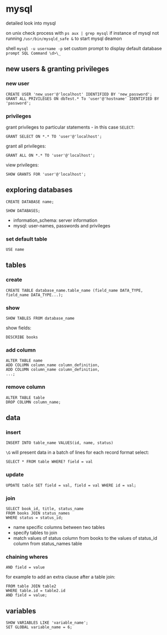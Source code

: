 # mysql
detailed look into mysql

on unix check process with ```ps aux | grep mysql``` if instance of mysql not running ```/usr/bin/mysqld_safe &``` to start mysql deamon

shell ```mysql -u username -p```
set custom prompt to display default database ```prompt SQL Command \d>\_```

## new users & granting privileges

### new user
```mysql
CREATE USER 'new_user'@'localhost' IDENTIFIED BY 'new_password';
GRANT ALL PRIVILEGES ON dbTest.* To 'user'@'hostname' IDENTIFIED BY 'password';
```

### privileges
grant privileges to particular statements - in this case ```SELECT```:
```mysql
GRANT SELECT ON *.* TO 'user'@'localhost';
```
grant all privileges:
```mysql
GRANT ALL ON *.* TO 'user'@'localhost';
```
view privileges:
```mysql
SHOW GRANTS FOR 'user'@'localhost';
```

## exploring databases

```mysql
CREATE DATABASE name;
```
```mysql
SHOW DATABASES;
```
- information_schema: server information
- mysql: user-names, passwords and privileges

### set default table
```mysql
USE name
```

## tables

### create
```mysql
CREATE TABLE database_name.table_name (field_name DATA_TYPE, field_name DATA_TYPE...);
```

### show
```mysql
SHOW TABLES FROM database_name
```

show fields:
```mysql
DESCRIBE books
```

### add column
```mysql
ALTER TABLE name
ADD COLUMN column_name column_definition,
ADD COLUMN column_name column_definition,
...;
```
### remove column
```mysql
ALTER TABLE table
DROP COLUMN column_name;
```

## data

### insert
```mysql
INSERT INTO table_name VALUES(id, name, status)
```

```\G``` will present data in a batch of lines for each record format
select:
```mysql
SELECT * FROM table WHERE? field = val
```

### update
```mysql
UPDATE table SET field = val, field = val WHERE id = val;
```

### join
```mysql
SELECT book_id, title, status_name
FROM books JOIN status_names
WHERE status = status_id;
```
-  name specific columns between two tables
-  specify tables to join
-  match values of status column from books to the values of status_id column from status_names table

### chaining wheres
```mysql
AND field = value
```
for example to add an extra clause after a table join:
```mysql
FROM table JOIN table2
WHERE table.id = table2.id
AND field = value;
```


## variables

```mysql
SHOW VARIABLES LIKE 'variable_name';
SET GLOBAL variable_name = 6;
```


